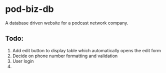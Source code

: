 # pod-biz-db

A database driven website for a podcast network company.

## Todo:
1. Add edit button to display table which automatically opens the edit form
2. Decide on phone number formatting and validation
3. User login
4. 